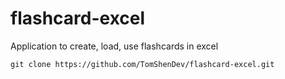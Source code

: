 # flashcard-excel
Application to create, load, use flashcards in excel  
  
`git clone https://github.com/TomShenDev/flashcard-excel.git`
